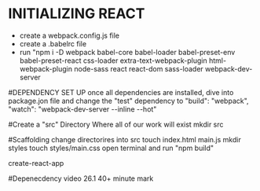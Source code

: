 # INITIALIZING REACT 
- create a webpack.config.js file
- create a .babelrc file
- run "npm i -D webpack babel-core babel-loader babel-preset-env babel-preset-react css-loader
extra-text-webpack-plugin html-webpack-plugin node-sass react react-dom sass-loader webpack-dev-server

#DEPENDENCY SET UP
once all dependencies are installed, dive into package.jon file and change the "test" dependency to "build": "webpack",
"watch": "webpack-dev-server --inline --hot"

#Create a "src" Directory Where all of our work will exist
mkdir src

#Scaffolding
change directorires into src
touch index.html main.js
mkdir styles
touch styles/main.css
open terminal and run "npm build"

create-react-app

#Depenecdency video
26.1 40+ minute mark

